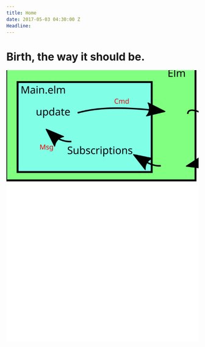 ```yaml
---
title: Home
date: 2017-05-03 04:30:00 Z
Headline: 
---
```


# Birth, the way it should be.

![elm-ports.svg](/uploads/elm-ports.svg)